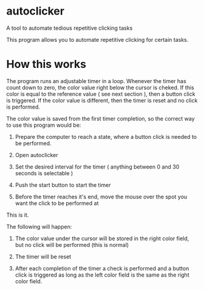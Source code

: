 # autoclicker
A tool to automate tedious repetitive clicking tasks

This program allows you to automate repetitive clicking for certain tasks. 

How this works
==============

The program runs an adjustable timer in a loop. Whenever the timer has count down to zero, the color value right below the cursor is cheked. If this color is equal to the reference value ( see next section ), then a button click is triggered. If the color value is different, then the timer is reset and no click is performed.

The color value is saved from the first timer completion, so the correct way to use this program would be:

1. Prepare the computer to reach a state, where a button click is needed to be performed.

2. Open autoclicker

3. Set the desired interval for the timer ( anything between 0 and 30 seconds is selectable )

4. Push the start button to start the timer

5. Before the timer reaches it's end, move the mouse over the spot you want the click to be performed at

This is it.

The following will happen:

1. The color value under the cursor will be stored in the right color field, but no click will be performed (this is normal)

2. The timer will be reset

3. After each completion of the timer a check is performed and a button click is triggered as long as the left color field is the same as the right color field.


